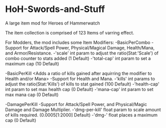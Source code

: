 # HoH-Swords-and-Stuff
A large item mod for Heroes of Hammerwatch

The item collection is comprised of 123 Items of varring effect.

For Modders, the mod includes some Item Modifiers:
-BasicPerCombo <Adds the current combo counter to character stats>
  -Support for Attack/Spell Power, Physical/Magical Damage, Health/Mana, and Armor/Resistance.
  -'scale' int param to adjust the ratio(Stat:'Scale') of combo counter to stats added (1 Default)
  -'total-cap' int param to set a maximum cap (10 Default)
 
-BasicPerKill <Adds a ratio of kills gained after aquirring the modifier to Health and/or Mana>
  -Support for Health and Mana.
  -'kills' int params to adjust the ratio(Stat:'Kills') of kills to stat gained (100 Default)
  -'health-cap' int param to set max health cap (0 Default)
  -'mana-cap' int param to set max mana cap (0 Default)
  
-DamagePerKill <Adds a scaled amount of kills gained after aquirring the modifer and adds or multiplies damage>
  -Support for Attack/Spell Power, and Physical/Magic Damage and Damage Multiplier.
  -'dmg-per-kill' float param to scale amount of kills required. (0.0005[1:2000] Default)
  -'dmg-' float places a maximum cap (0 Default)
 
